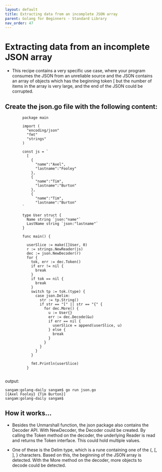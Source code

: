 ```yaml
---
layout: default
title: Extracting data from an incomplete JSON array
parent: Golang for Beginners - Standard Library
nav_order: 47
---
```


# Extracting data from an incomplete JSON array

- This recipe contains a very specific use case, where your program consumes the JSON from an unreliable source and the JSON contains an array of objects which has the beginning token 
[ but the number of items in the array is very large, and the end of the JSON could be corrupted.

## Create the json.go file with the following content:
```
        package main

        import (
          "encoding/json"
          "fmt"
          "strings"
        )

        const js = `
          [
            {
              "name":"Axel",
              "lastname":"Fooley"
            },
            {
              "name":"Tim",
              "lastname":"Burton"
            },
            {
              "name":"Tim",
              "lastname":"Burton"
        `

        type User struct {
          Name string `json:"name"`
          LastName string `json:"lastname"`
        }

        func main() {

          userSlice := make([]User, 0)
          r := strings.NewReader(js)
          dec := json.NewDecoder(r)
          for {
            tok, err := dec.Token()
            if err != nil {
              break
            }
            if tok == nil {
              break
            }
            switch tp := tok.(type) {
              case json.Delim:
                str := tp.String()
                if str == "[" || str == "{" {
                  for dec.More() {
                    u := User{}
                    err := dec.Decode(&u)
                    if err == nil {
                      userSlice = append(userSlice, u)
                    } else {
                      break
                    }
                  }
                }
              }
            }

            fmt.Println(userSlice)
          }


```
output:
```
sangam:golang-daily sangam$ go run json.go
[{Axel Fooley} {Tim Burton}]
sangam:golang-daily sangam$ 

```

## How it works...

- Besides the Unmarshall function, the json package also contains the Decoder API. With NewDecoder, the Decoder could be created. By calling the Token method on the decoder, the underlying Reader is read and returns the Token interface. This could hold multiple values.

- One of these is the Delim type, which is a rune containing one of the {, [, ], } characters. Based on this, the beginning of the JSON array is detected. With the More method on the decoder, more objects to decode could be detected.
